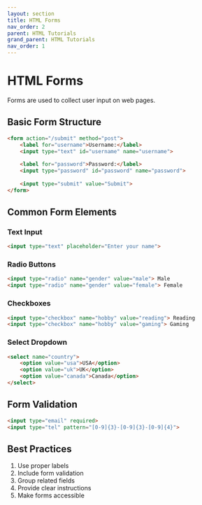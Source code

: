 ```yaml
---
layout: section
title: HTML Forms
nav_order: 2
parent: HTML Tutorials
grand_parent: HTML Tutorials
nav_order: 1
---
```


# HTML Forms

Forms are used to collect user input on web pages.

## Basic Form Structure

```html
<form action="/submit" method="post">
    <label for="username">Username:</label>
    <input type="text" id="username" name="username">
    
    <label for="password">Password:</label>
    <input type="password" id="password" name="password">
    
    <input type="submit" value="Submit">
</form>
```

## Common Form Elements

### Text Input
```html
<input type="text" placeholder="Enter your name">
```

### Radio Buttons
```html
<input type="radio" name="gender" value="male"> Male
<input type="radio" name="gender" value="female"> Female
```

### Checkboxes
```html
<input type="checkbox" name="hobby" value="reading"> Reading
<input type="checkbox" name="hobby" value="gaming"> Gaming
```

### Select Dropdown
```html
<select name="country">
    <option value="usa">USA</option>
    <option value="uk">UK</option>
    <option value="canada">Canada</option>
</select>
```

## Form Validation

```html
<input type="email" required>
<input type="tel" pattern="[0-9]{3}-[0-9]{3}-[0-9]{4}">
```

## Best Practices

1. Use proper labels
2. Include form validation
3. Group related fields
4. Provide clear instructions
5. Make forms accessible

